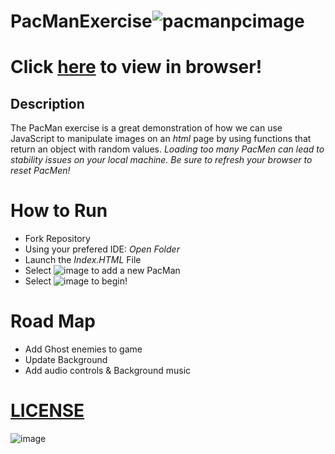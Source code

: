 # PacManExercise![pacmanpcimage](https://user-images.githubusercontent.com/92131037/169932753-7880ffaa-8231-46c0-8c6e-aa9d0b244f00.png)

# Click [here](https://abdulfadel.github.io/PacManExercise/) to view in browser!
## Description 
The PacMan exercise is a great demonstration of how we can use JavaScript to manipulate images on an *html* page by using functions that return an object with random values. *Loading too many PacMen can lead to stability issues on your local machine. Be sure to refresh your browser to reset PacMen!*


# How to Run
- Fork Repository
- Using your prefered IDE: *Open Folder*
- Launch the *Index.HTML* File
- Select ![image](https://user-images.githubusercontent.com/92131037/169933241-31a22c57-bdcb-4fb0-aaf0-ee6420ecc8c3.png) to add a new PacMan
- Select ![image](https://user-images.githubusercontent.com/92131037/169933331-a181dc52-230e-42c1-9708-a1835bfbaa25.png) to begin!



# Road Map 
- Add Ghost enemies to game
- Update Background
- Add audio controls & Background music

# [LICENSE](https://github.com/abdulfadel/PacManExercise/blob/master/LICENSE)
![image](https://user-images.githubusercontent.com/92131037/170177214-078711af-a710-46d7-acd0-3c91dd921b22.png)
